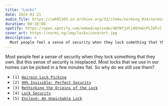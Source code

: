 ```yaml
---
title: "Locks"
date: 2024-01-21
audio_file: https://ia601303.us.archive.org/32/items/norming_014/norming_014.mp3
duration: 00:10:00
spotify: https://open.spotify.com/embed/episode/4BYBfjUCjd8YmGvPLIHFvl?utm_source=generator&theme=0
cover_art: https://normi.ng/img/locks/coverart.jpg
description: >
  Most people feel a sense of security when they lock something that they own. But this sense of security is misplaced. Most locks that we use in our homes can be picked in a few minutes flat. So why do we still use them?
---
```


Most people feel a sense of security when they lock something that they own. But this sense of security is misplaced. Most locks that we use in our homes can be picked in a few minutes flat. So why do we still use them?

<ul class="references">
  <li><code>[1] <a href="https://www.youtube.com/watch?v=cjuT_63Ioig">Hairpin Lock Picking</a></code></li>
  <li><code>[2] <a href="https://99percentinvisible.org/episode/perfect-security/">99% Invisible: Perfect Security</a></code></li>
  <li><code>[3] <a href="https://schuylertowne.com/research/rethinking-the-origins-of-the-lock">Rethinking the Origins of the Lock</a></code></li>
  <li><code>[4] <a href="https://www.britannica.com/technology/lock-security">Lock Security</a></code></li>
  <li><code>[5] <a href="https://ominoushum.com/lock/">Enclave: An Unpickable Lock</a></code></li>
</ul>

